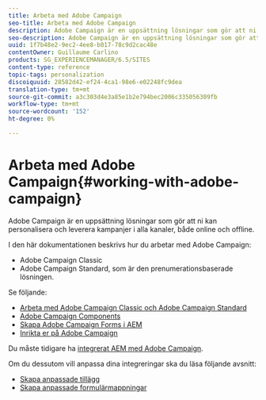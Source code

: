 ```yaml
---
title: Arbeta med Adobe Campaign
seo-title: Arbeta med Adobe Campaign
description: Adobe Campaign är en uppsättning lösningar som gör att ni kan personalisera och leverera kampanjer i alla kanaler, både online och offline
seo-description: Adobe Campaign är en uppsättning lösningar som gör att ni kan personalisera och leverera kampanjer i alla kanaler, både online och offline
uuid: 1f7b48e2-9ec2-4ee8-b017-78c9d2cac48e
contentOwner: Guillaume Carlino
products: SG_EXPERIENCEMANAGER/6.5/SITES
content-type: reference
topic-tags: personalization
discoiquuid: 28582d42-ef24-4ca1-98e6-e02248fc9dea
translation-type: tm+mt
source-git-commit: a3c303d4e3a85e1b2e794bec2006c335056309fb
workflow-type: tm+mt
source-wordcount: '152'
ht-degree: 0%

---
```



# Arbeta med Adobe Campaign{#working-with-adobe-campaign}

Adobe Campaign är en uppsättning lösningar som gör att ni kan personalisera och leverera kampanjer i alla kanaler, både online och offline.

I den här dokumentationen beskrivs hur du arbetar med Adobe Campaign:

* Adobe Campaign Classic
* Adobe Campaign Standard, som är den prenumerationsbaserade lösningen.

Se följande:

* [Arbeta med Adobe Campaign Classic och Adobe Campaign Standard](/help/sites-authoring/campaign.md)
* [Adobe Campaign Components](/help/sites-authoring/adobe-campaign-components.md)
* [Skapa Adobe Campaign Forms i AEM](/help/sites-authoring/adobe-campaign-forms.md)
* [Inrikta er på Adobe Campaign](/help/sites-authoring/target-adobe-campaign.md)

Du måste tidigare ha [integrerat AEM med Adobe Campaign](/help/sites-administering/campaign.md).

Om du dessutom vill anpassa dina integreringar ska du läsa följande avsnitt:

* [Skapa anpassade tillägg](/help/sites-developing/extending-campaign-extensions.md)
* [Skapa anpassade formulärmappningar](/help/sites-developing/extending-campaign-form-mapping.md)

